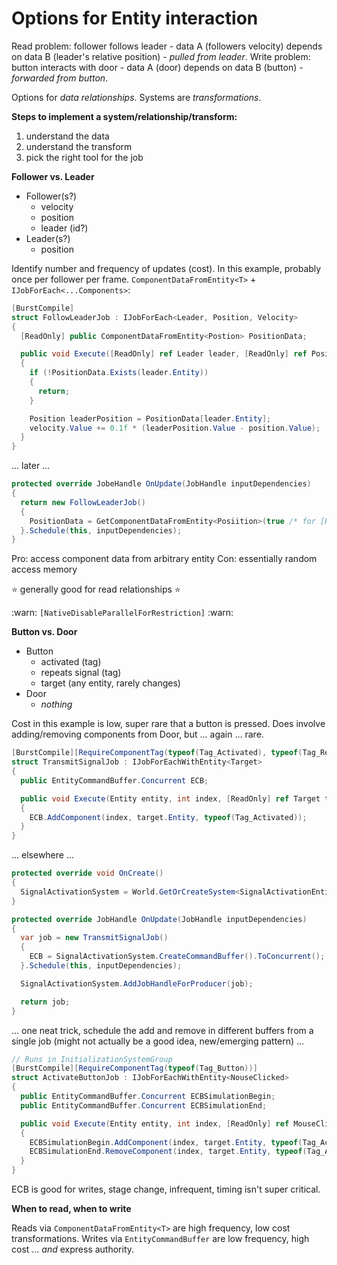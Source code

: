 # Options for Entity interaction

Read problem: follower follows leader - data A (followers velocity) depends on data B (leader's relative position) - _pulled from leader_. Write problem: button interacts with door - data A (door) depends on data B (button) - _forwarded from button_.

Options for _data relationships_. Systems are _transformations_.

**Steps to implement a system/relationship/transform:**

1. understand the data
2. understand the transform
3. pick the right tool for the job

**Follower vs. Leader**

- Follower(s?)
  - velocity
  - position
  - leader (id?)
- Leader(s?)
  - position

Identify number and frequency of updates (cost). In this example, probably once per follower per frame. `ComponentDataFromEntity<T>` + `IJobForEach<...Components>`:

```cs
[BurstCompile]
struct FollowLeaderJob : IJobForEach<Leader, Position, Velocity>
{
  [ReadOnly] public ComponentDataFromEntity<Postion> PositionData;

  public void Execute([ReadOnly] ref Leader leader, [ReadOnly] ref Position position, ref Velocity velocity)
  {
    if (!PositionData.Exists(leader.Entity))
    {
      return;
    }

    Position leaderPosition = PositionData[leader.Entity];
    velocity.Value += 0.1f * (leaderPosition.Value - position.Value);
  }
}
```

… later …

```cs
protected override JobeHandle OnUpdate(JobHandle inputDependencies)
{
  return new FollowLeaderJob()
  {
    PositionData = GetComponentDataFromEntity<Posiition>(true /* for [ReadOnly] */)
  }.Schedule(this, inputDependencies);
}
```

Pro: access component data from arbitrary entity
Con: essentially random access memory

:star: generally good for read relationships :star:

:warn: `[NativeDisableParallelForRestriction]` :warn:

**Button vs. Door**

- Button
  - activated (tag)
  - repeats signal (tag)
  - target (any entity, rarely changes)
- Door
  - _nothing_

Cost in this example is low, super rare that a button is pressed. Does involve adding/removing components from Door, but … again … rare.

```cs
[BurstCompile][RequireComponentTag(typeof(Tag_Activated), typeof(Tag_RepeatsSignal))]
struct TransmitSignalJob : IJobForEachWithEntity<Target>
{
  public EntityCommandBuffer.Concurrent ECB;

  public void Execute(Entity entity, int index, [ReadOnly] ref Target target)
  {
    ECB.AddComponent(index, target.Entity, typeof(Tag_Activated));
  }
}
```

… elsewhere …

```cs
protected override void OnCreate()
{
  SignalActivationSystem = World.GetOrCreateSystem<SignalActivationEntityCommandBufferSystem>();
}

protected override JobHandle OnUpdate(JobHandle inputDependencies)
{
  var job = new TransmitSignalJob()
  {
    ECB = SignalActivationSystem.CreateCommandBuffer().ToConcurrent();
  }.Schedule(this, inputDependencies);

  SignalActivationSystem.AddJobHandleForProducer(job);

  return job;
}
```

… one neat trick, schedule the add and remove in different buffers from a single job (might not actually be a good idea, new/emerging pattern) …

```cs
// Runs in InitializationSystemGroup
[BurstCompile][RequireComponentTag(typeof(Tag_Button))]
struct ActivateButtonJob : IJobForEachWithEntity<NouseClicked>
{
  public EntityCommandBuffer.Concurrent ECBSimulationBegin;
  public EntityCommandBuffer.Concurrent ECBSimulationEnd;

  public void Execute(Entity entity, int index, [ReadOnly] ref MouseClicked mouse)
  {
    ECBSimulationBegin.AddComponent(index, target.Entity, typeof(Tag_Activated));
    ECBSimulationEnd.RemoveComponent(index, target.Entity, typeof(Tag_Activated));
  }
}
```

ECB is good for writes, stage change, infrequent, timing isn't super critical.

**When to read, when to write**

Reads via `ComponentDataFromEntity<T>` are high frequency, low cost transformations. Writes via `EntityCommandBuffer` are low frequency, high cost … _and_ express authority.
